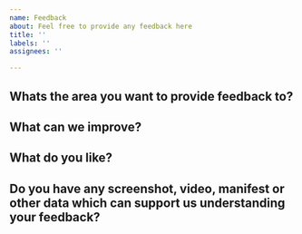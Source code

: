 ```yaml
---
name: Feedback
about: Feel free to provide any feedback here
title: ''
labels: ''
assignees: ''

---
```


## Whats the area you want to provide feedback to?

## What can we improve?

## What do you like?

## Do you have any screenshot, video, manifest or other data which can support us understanding your feedback?
